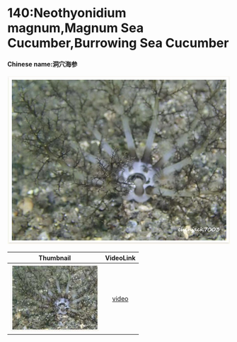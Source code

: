 # 140:Neothyonidium magnum,Magnum Sea Cucumber,Burrowing Sea Cucumber

#### Chinese name:洞穴海参

![](../../.gitbook/assets/neothyonidium-magnum.jpg)

| Thumbnail | VideoLink |
| :---: | :---: |
| ![](../../.gitbook/assets/small-neothyonidium-magnum%20%281%29.jpg)  | [video](https://drive.google.com/open?id=1A8uEihX9OwTOPgf_GKVisauyG_NYEfq1) |

